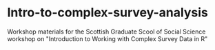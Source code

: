 # Intro-to-complex-survey-analysis
 Workshop materials for the Scottish Graduate Scool of Social Science workshop on "Introduction to Working with Complex Survey Data in R"
